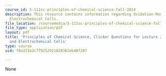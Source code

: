 ```yaml
---
course_id: 5-111sc-principles-of-chemical-science-fall-2014
description: This resource contains information regarding Oxidation-Reduction and
  Electrochemical Cells.
file_location: /coursemedia/5-111sc-principles-of-chemical-science-fall-2014/f0a331b2c7f9252921028362eb487287_MIT5_111F14_Lec25Clkr.pdf
file_type: application/pdf
layout: pdf
title: 'Principles of Chemical Science, Clicker Questions for Lecture 25: Oxidation-Reduction
  and Electrochemical Cells'
type: course
uid: f0a331b2c7f9252921028362eb487287

---
```

None